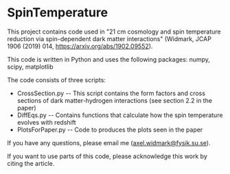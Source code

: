 # SpinTemperature

This project contains code used in "21 cm cosmology and spin temperature reduction via spin-dependent dark matter interactions"
(Widmark, JCAP 1906 (2019) 014, https://arxiv.org/abs/1902.09552).

This code is written in Python and uses the following packages: numpy, scipy, matplotlib

The code consists of three scripts:

* CrossSection.py -- This script contains the form factors and cross sections of dark matter-hydrogen interactions (see section 2.2 in the paper)
* DiffEqs.py -- Contains functions that calculate how the spin temperature evolves with redshift
* PlotsForPaper.py -- Code to produces the plots seen in the paper

If you have any questions, please email me (axel.widmark@fysik.su.se).

If you want to use parts of this code, please acknowledge this work by citing the article.
